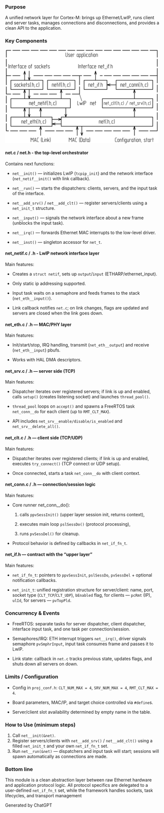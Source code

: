 ### Purpose

A unified network layer for Cortex-M: brings up Ethernet/LwIP, runs client and server tasks, manages connections and disconnections, and provides a clean API to the application.

### Key Components

<img src="http://github.com/proglyk/net/raw/main/image/diagram_NET_EN.png" width="500" height="305">

#### net.c / net.h - the top-level orchestrator

Сontains next functions:

* ```net__init()``` — initializes LwIP (```tcpip_init```) and the network interface (```net_netif__init()``` with link callback).

* ```net__run()``` — starts the dispatchers: clients, servers, and the input task of the interface.

* ```net__add_srv()``` / ```net__add_clt()``` — register servers/clients using a ```net_init_t``` structure.

* ```net__input()``` — signals the network interface about a new frame (unblocks the input task).

* ```net__irq()``` — forwards Ethernet MAC interrupts to the low-level driver.

* ```net__inst()``` — singleton accessor for ```net_t```.

#### net_netif.c / .h - LwIP network interface layer

Main features:

* Creates a ```struct netif```, sets up ```output```/```input``` (ETHARP/ethernet_input).

* Only static ip addressing supported.

* Input task waits on a semaphore and feeds frames to the stack (```net_eth__input()```).

* Link callback notifies ```net.c```; on link changes, flags are updated and servers are closed when the link goes down.

#### net_eth.c / .h — MAC/PHY layer

Main features:

* Init/start/stop, IRQ handling, transmit (```net_eth__output```) and receive (```net_eth__input```) pbufs.

* Works with HAL DMA descriptors.

#### net_srv.c / .h — server side (TCP)

Main features:

* Dispatcher iterates over registered servers; if link is up and enabled, calls ```setup()``` (creates listening socket) and launches ```thread_pool()```.

* ```thread_pool``` loops on ```accept()``` and spawns a FreeRTOS task ```net_conn__do``` for each client (up to ```RMT_CLT_MAX```).

* API includes ```net_srv__enable/disable/is_enabled``` and ```net_srv__delete_all()```.

#### net_clt.c / .h — client side (TCP/UDP)

Main features:

* Dispatcher iterates over registered clients; if link is up and enabled, executes ```try_connect()``` (TCP connect or UDP setup).

* Once connected, starts a task ```net_conn__do``` with client context.

#### net_conn.c / .h — connection/session logic

Main features:

* Core runner net_conn__do():

    1. calls ```ppvSessInit()``` (upper layer session init, returns context),

    2. executes main loop ```pslSessDo()``` (protocol processing),

    3. runs ```pvSessDel()``` for cleanup.

* Protocol behavior is defined by callbacks in ```net_if_fn_t```.

#### net_if.h — contract with the “upper layer”

Main features:

* ```net_if_fn_t```: pointers to ```ppvSessInit```, ```pslSessDo```, ```pvSessDel``` + optional notification callbacks.

* ```net_init_t```: unified registration structure for server/client: name, port, socket type (```CLT_TCP```/```CLT_UDP```), ```bEnabled``` flag, for clients — ```pcRmt``` (IP), ```ulId```, for servers — ```pvTopPld```.


### Concurrency & Events

* FreeRTOS: separate tasks for server dispatcher, client dispatcher, interface input task, and one task per connection/session.

* Semaphores/IRQ: ETH interrupt triggers ```net__irq()```, driver signals semaphore ```pvSmphrInput```, input task consumes frame and passes it to LwIP.

* Link state: callback in ```net.c``` tracks previous state, updates flags, and shuts down all servers on down.


### Limits / Configuration

* Config in ```proj_conf.h```: ```CLT_NUM_MAX = 4```, ```SRV_NUM_MAX = 4```, ```RMT_CLT_MAX = 4```.

* Board parameters, MAC/IP, and target choice controlled via ```#define```s.

* Server/client slot availability determined by empty name in the table.


### How to Use (minimum steps)

1. Call ```net__init(&net)```.
2. Register servers/clients with ```net__add_srv()``` / ```net__add_clt()``` using a filled ```net_init_t``` and your own ```net_if_fn_t``` set.
3. Run ```net__run(&net)``` — dispatchers and input task will start; sessions will spawn automatically as connections are made.


### Bottom line
This module is a clean abstraction layer between raw Ethernet hardware and application protocol logic. All protocol specifics are delegated to a user-defined ```net_if_fn_t``` set, while the framework handles sockets, task lifecycles, and transport management

Generated by ChatGPT
